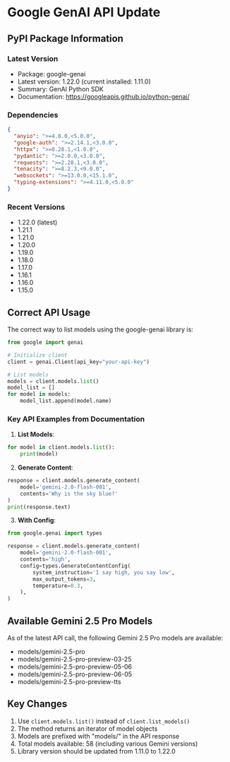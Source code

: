 # Google GenAI API Update

## PyPI Package Information

### Latest Version
- Package: google-genai
- Latest version: 1.22.0 (current installed: 1.11.0)
- Summary: GenAI Python SDK
- Documentation: https://googleapis.github.io/python-genai/

### Dependencies
```json
{
  "anyio": ">=4.8.0,<5.0.0",
  "google-auth": ">=2.14.1,<3.0.0",
  "httpx": ">=0.28.1,<1.0.0",
  "pydantic": ">=2.0.0,<3.0.0",
  "requests": ">=2.28.1,<3.0.0",
  "tenacity": ">=8.2.3,<9.0.0",
  "websockets": ">=13.0.0,<15.1.0",
  "typing-extensions": ">=4.11.0,<5.0.0"
}
```

### Recent Versions
- 1.22.0 (latest)
- 1.21.1
- 1.21.0
- 1.20.0
- 1.19.0
- 1.18.0
- 1.17.0
- 1.16.1
- 1.16.0
- 1.15.0

## Correct API Usage

The correct way to list models using the google-genai library is:

```python
from google import genai

# Initialize client
client = genai.Client(api_key="your-api-key")

# List models
models = client.models.list()
model_list = []
for model in models:
    model_list.append(model.name)
```

### Key API Examples from Documentation

1. **List Models**:
```python
for model in client.models.list():
    print(model)
```

2. **Generate Content**:
```python
response = client.models.generate_content(
    model='gemini-2.0-flash-001', 
    contents='Why is the sky blue?'
)
print(response.text)
```

3. **With Config**:
```python
from google.genai import types

response = client.models.generate_content(
    model='gemini-2.0-flash-001',
    contents='high',
    config=types.GenerateContentConfig(
        system_instruction='I say high, you say low',
        max_output_tokens=3,
        temperature=0.3,
    ),
)
```

## Available Gemini 2.5 Pro Models

As of the latest API call, the following Gemini 2.5 Pro models are available:
- models/gemini-2.5-pro
- models/gemini-2.5-pro-preview-03-25
- models/gemini-2.5-pro-preview-05-06
- models/gemini-2.5-pro-preview-06-05
- models/gemini-2.5-pro-preview-tts

## Key Changes
1. Use `client.models.list()` instead of `client.list_models()`
2. The method returns an iterator of model objects
3. Models are prefixed with "models/" in the API response
4. Total models available: 58 (including various Gemini versions)
5. Library version should be updated from 1.11.0 to 1.22.0